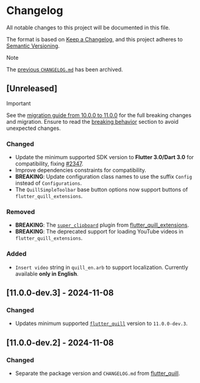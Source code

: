 # Changelog

All notable changes to this project will be documented in this file.

The format is based on [Keep a Changelog](https://keepachangelog.com/en/1.1.0/),
and this project adheres to [Semantic Versioning](https://semver.org/spec/v2.0.0.html).

> [!NOTE]
> The [previous `CHANGELOG.md`](https://github.com/singerdmx/flutter-quill/blob/master/doc/OLD_CHANGELOG.md) has been archived.

## [Unreleased]

> [!IMPORTANT]
> See the [migration guide from 10.0.0 to 11.0.0](https://github.com/singerdmx/flutter-quill/blob/master/doc/migration/10_to_11.md) for the full breaking changes and migration. Ensure to read the [breaking behavior](https://github.com/singerdmx/flutter-quill/blob/master/doc/migration/10_to_11.md#-breaking-behavior) section to avoid unexpected changes.

### Changed

- Update the minimum supported SDK version to **Flutter 3.0/Dart 3.0** for compatibility, fixing [#2347](https://github.com/singerdmx/flutter-quill/issues/2347).
- Improve dependencies constraints for compatibility.
- **BREAKING**: Update configuration class names to use the suffix `Config` instead of `Configurations`.
- The `QuillSimpleToolbar` base button options now support buttons of `flutter_quill_extensions`.

### Removed

- **BREAKING**: The [`super_clipboard`](https://pub.dev/packages/super_clipboard) plugin from [flutter_quill_extensions](https://pub.dev/packages/flutter_quill_extensions).
- **BREAKING**: The deprecated support for loading YouTube videos in `flutter_quill_extensions`.

### Added

- `Insert video` string in `quill_en.arb` to support localization. Currently available **only in English**.

## [11.0.0-dev.3] - 2024-11-08

### Changed

- Updates minimum supported [`flutter_quill`](https://pub.dev/packages/flutter_quill) version to `11.0.0-dev.3`.

## [11.0.0-dev.2] - 2024-11-08

### Changed

- Separate the package version and `CHANGELOG.md` from [flutter_quill](https://pub.dev/packages/flutter_quill).
